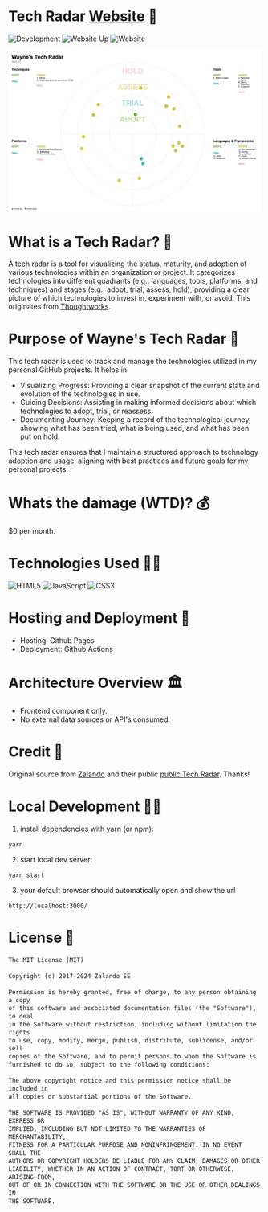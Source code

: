 # Tech Radar <a href="https://techradar.waynegoosen.com/" target="_blank">Website</a> 📡

![Development](https://img.shields.io/badge/Release_Stage-Development-yellow?color=%23FF8C00
)
![Website Up](https://img.shields.io/website?url=https%3A%2F%2Ftechradar.waynegoosen.com)
![Website](https://img.shields.io/website?color=0ab9e6&style=flat-square&up_message=techradar.waynegoosen.com&url=https%3A%2F%2Ftechradar.waynegoosen.com)

<img src="./images/website.png" alt="adr"/>

# What is a Tech Radar? 🧭

A tech radar is a tool for visualizing the status, maturity, and adoption of various technologies within an organization or project. It categorizes technologies into different quadrants (e.g., languages, tools, platforms, and techniques) and stages (e.g., adopt, trial, assess, hold), providing a clear picture of which technologies to invest in, experiment with, or avoid. This originates from [Thoughtworks](https://www.thoughtworks.com/radar).

# Purpose of Wayne's Tech Radar 🤔

This tech radar is used to track and manage the technologies utilized in my personal GitHub projects. It helps in:

- Visualizing Progress: Providing a clear snapshot of the current state and evolution of the technologies in use.
- Guiding Decisions: Assisting in making informed decisions about which technologies to adopt, trial, or reassess.
- Documenting Journey: Keeping a record of the technological journey, showing what has been tried, what is being used, and what has been put on hold.

This tech radar ensures that I maintain a structured approach to technology adoption and usage, aligning with best practices and future goals for my personal projects. 

# Whats the damage (WTD)? 💰

$0 per month.

# Technologies Used 🧑‍💻

![HTML5](https://img.shields.io/badge/html5-%23E34F26.svg?style=for-the-badge&logo=html5&logoColor=white) ![JavaScript](https://img.shields.io/badge/javascript-%23323330.svg?style=for-the-badge&logo=javascript&logoColor=%23F7DF1E) ![CSS3](https://img.shields.io/badge/css3-%231572B6.svg?style=for-the-badge&logo=css3&logoColor=white)

# Hosting and Deployment 🚀

- Hosting: Github Pages
- Deployment: Github Actions

# Architecture Overview 🏛️

- Frontend component only. 
- No external data sources or API's consumed.

# Credit 🙏

Original source from [Zalando](http://zalando.de) and their public [public Tech
Radar](http://zalando.github.io/tech-radar/). Thanks!

# Local Development 🧑‍💻

1. install dependencies with yarn (or npm):

```
yarn 
```

2. start local dev server:

```
yarn start
```

3. your default browser should automatically open and show the url
 
```
http://localhost:3000/
```

# License 📝

```
The MIT License (MIT)

Copyright (c) 2017-2024 Zalando SE

Permission is hereby granted, free of charge, to any person obtaining a copy
of this software and associated documentation files (the "Software"), to deal
in the Software without restriction, including without limitation the rights
to use, copy, modify, merge, publish, distribute, sublicense, and/or sell
copies of the Software, and to permit persons to whom the Software is
furnished to do so, subject to the following conditions:

The above copyright notice and this permission notice shall be included in
all copies or substantial portions of the Software.

THE SOFTWARE IS PROVIDED "AS IS", WITHOUT WARRANTY OF ANY KIND, EXPRESS OR
IMPLIED, INCLUDING BUT NOT LIMITED TO THE WARRANTIES OF MERCHANTABILITY,
FITNESS FOR A PARTICULAR PURPOSE AND NONINFRINGEMENT. IN NO EVENT SHALL THE
AUTHORS OR COPYRIGHT HOLDERS BE LIABLE FOR ANY CLAIM, DAMAGES OR OTHER
LIABILITY, WHETHER IN AN ACTION OF CONTRACT, TORT OR OTHERWISE, ARISING FROM,
OUT OF OR IN CONNECTION WITH THE SOFTWARE OR THE USE OR OTHER DEALINGS IN
THE SOFTWARE.
```
